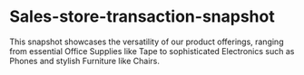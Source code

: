 # Sales-store-transaction-snapshot
This snapshot showcases the versatility of our product offerings, ranging from essential Office Supplies like Tape to sophisticated Electronics such as Phones and stylish Furniture like Chairs.
